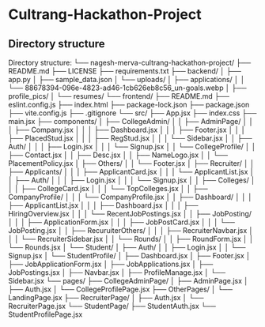 # Cultrang-Hackathon-Project

## Directory structure
Directory structure:
└── nagesh-merva-cultrang-hackathon-project/
    ├── README.md
    ├── LICENSE
    ├── requirements.txt
    ├── backend/
    │   ├── app.py
    │   ├── sample_data.json
    │   └── uploads/
    │       ├── applications/
    │       │   └── 88678394-096e-4823-ad46-1cb626eb8c56_un-goals.webp
    │       ├── profile_pics/
    │       └── resumes/
    └── frontend/
        ├── README.md
        ├── eslint.config.js
        ├── index.html
        ├── package-lock.json
        ├── package.json
        ├── vite.config.js
        ├── .gitignore
        └── src/
            ├── App.jsx
            ├── index.css
            ├── main.jsx
            ├── components/
            │   ├── CollegeAdmin/
            │   │   ├── AdminPage/
            │   │   │   ├── Company.jsx
            │   │   │   ├── Dashboard.jsx
            │   │   │   ├── Footer.jsx
            │   │   │   ├── PlacedStud.jsx
            │   │   │   ├── RegStud.jsx
            │   │   │   └── Sidebar.jsx
            │   │   ├── Auth/
            │   │   │   ├── Login.jsx
            │   │   │   └── Signup.jsx
            │   │   └── CollegeProfile/
            │   │       ├── Contact.jsx
            │   │       ├── Desc.jsx
            │   │       ├── NameLogo.jsx
            │   │       └── PlacementPolicy.jsx
            │   ├── Others/
            │   │   └── Footer.jsx
            │   ├── Recruiter/
            │   │   ├── Applicants/
            │   │   │   ├── ApplicantCard.jsx
            │   │   │   └── ApplicantList.jsx
            │   │   ├── Auth/
            │   │   │   ├── Login.jsx
            │   │   │   └── Signup.jsx
            │   │   ├── Colleges/
            │   │   │   ├── CollegeCard.jsx
            │   │   │   └── TopColleges.jsx
            │   │   ├── CompanyProfile/
            │   │   │   └── CompanyProfile.jsx
            │   │   ├── Dashboard/
            │   │   │   ├── ApplicantList.jsx
            │   │   │   ├── Dashboard.jsx
            │   │   │   ├── HiringOverview.jsx
            │   │   │   └── RecentJobPostings.jsx
            │   │   ├── JobPosting/
            │   │   │   ├── ApplicationForm.jsx
            │   │   │   ├── JobPostCard.jsx
            │   │   │   └── JobPosting.jsx
            │   │   ├── RecuruiterOthers/
            │   │   │   ├── RecruiterNavbar.jsx
            │   │   │   └── RecruiterSidebar.jsx
            │   │   └── Rounds/
            │   │       ├── RoundForm.jsx
            │   │       └── Rounds.jsx
            │   └── Student/
            │       ├── Auth/
            │       │   ├── Login.jsx
            │       │   └── Signup.jsx
            │       └── StudentProfile/
            │           ├── Dashboard.jsx
            │           ├── Footer.jsx
            │           ├── JobApplicationForm.jsx
            │           ├── JobApplications.jsx
            │           ├── JobPostings.jsx
            │           ├── Navbar.jsx
            │           ├── ProfileManage.jsx
            │           └── Sidebar.jsx
            └── pages/
                ├── CollegeAdminPage/
                │   ├── AdminPage.jsx
                │   ├── Auth.jsx
                │   └── CollegeProfilePage.jsx
                ├── OtherPages/
                │   └── LandingPage.jsx
                ├── RecruiterPage/
                │   ├── Auth.jsx
                │   └── RecruiterPage.jsx
                └── StudentPage/
                    ├── StudentAuth.jsx
                    └── StudentProfilePage.jsx
